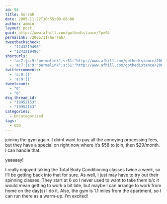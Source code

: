 ```yaml
---
id: 94
title: hurrah
date: 2005-11-22T10:55:00-06:00
author: admin
layout: post
guid: http://www.afhill.com/gothedistance/?p=94
permalink: /2005/11/hurrah/
tweetbackscheck:
  - "1243219496"
  - "1243219496"
shorturls:
  - 'a:7:{s:9:"permalink";s:51:"http://www.afhill.com/gothedistance/2005/11/hurrah/";s:7:"tinyurl";s:25:"http://tinyurl.com/oo88fl";s:4:"isgd";s:17:"http://is.gd/D1Ka";s:5:"bitly";s:20:"http://bit.ly/15R14t";s:5:"snipr";s:22:"http://snipr.com/ipazd";s:5:"snurl";s:22:"http://snurl.com/ipazd";s:7:"snipurl";s:24:"http://snipurl.com/ipazd";}'
  - 'a:7:{s:9:"permalink";s:51:"http://www.afhill.com/gothedistance/2005/11/hurrah/";s:7:"tinyurl";s:25:"http://tinyurl.com/oo88fl";s:4:"isgd";s:17:"http://is.gd/D1Ka";s:5:"bitly";s:20:"http://bit.ly/15R14t";s:5:"snipr";s:22:"http://snipr.com/ipazd";s:5:"snurl";s:22:"http://snurl.com/ipazd";s:7:"snipurl";s:24:"http://snipurl.com/ipazd";}'
twittercomments:
  - 'a:0:{}'
  - 'a:0:{}'
tweetcount:
  - "0"
  - "0"
dsq_thread_id:
  - "19952153"
  - "19952153"
categories:
  - Uncategorized
tags:
  - USD
---
```

joining the gym again. I didnt want to pay all the annoying processing fees, but they have a special on right now where it&#8217;s $58 to join, then $29/month. I can handle that.

yaaaaay!

I really enjoyed taking the Total Body Conditioning classes twice a week, so I&#8217;ll be getting back into that for sure. As well, I just may have to try out their spinning classes. They start at 6 so I never used to want to take them b/c it would mean getting to work a bit late, but maybe I can arrange to work from home on the day(s) I do it. Also, the gym is 1.1 miles from the apartment, so I can run there as a warm-up. I&#8217;m excited!